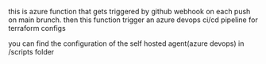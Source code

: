 this is azure function that gets triggered by github webhook on each push on main brunch.
then this function trigger an azure devops ci/cd pipeline for terraform configs

you can find the configuration of the self hosted agent(azure devops) in /scripts folder
